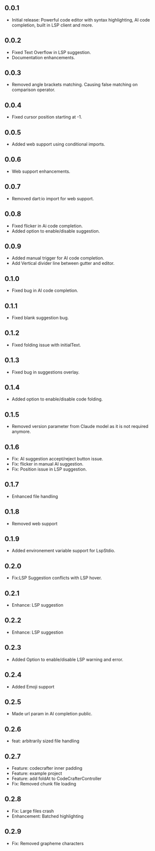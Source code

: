## 0.0.1

* Initial release: Powerful code editor with syntax highlighting, AI code completion, built in LSP client and more.

## 0.0.2

* Fixed Text Overflow in LSP suggestion.
* Documentation enhancements.

## 0.0.3

* Removed angle brackets matching. Causing false matching on comparison operator.

## 0.0.4

* Fixed cursor position starting at -1.

## 0.0.5

* Added web support using conditional imports.

## 0.0.6

* Web support enhancements.

## 0.0.7

* Removed dart:io import for web support.

## 0.0.8

* Fixed flicker in Ai code completion.
* Added option to enable/disable suggestion.

## 0.0.9

* Added manual trigger for AI code completion.
* Add Vertical divider line between gutter and editor.

## 0.1.0

* Fixed bug in AI code completion.

## 0.1.1

* Fixed blank suggestion bug.

## 0.1.2

* Fixed folding issue with initialText.

## 0.1.3

* Fixed bug in suggestions overlay.

## 0.1.4

* Added option to enable/disable code folding.

## 0.1.5

* Removed version parameter from Claude model as it is not required anymore.

## 0.1.6

* Fix: AI suggestion accept/reject button issue.
* Fix: flicker in manual AI suggestion.
* Fix: Position issue in LSP suggestion.

## 0.1.7

* Enhanced file handling

## 0.1.8

* Removed web support

## 0.1.9

* Added environement variable support for LspStdio.

## 0.2.0

* Fix:LSP Suggestion conflicts with LSP hover.

## 0.2.1

* Enhance: LSP suggestion

## 0.2.2

* Enhance: LSP suggestion

## 0.2.3

* Added Option to enable/disable LSP warning and error.

## 0.2.4

* Added Emoji support

## 0.2.5

* Made url param in AI completion public.

## 0.2.6

* feat: arbitrarily sized file handling

## 0.2.7

* Feature: codecrafter inner padding
* Feature: example project
* Feature: add foldAt to CodeCrafterController
* Fix: Removed chunk file loading

## 0.2.8

* Fix: Large files crash
* Enhancement: Batched highlighting

## 0.2.9

* Fix: Removed grapheme characters